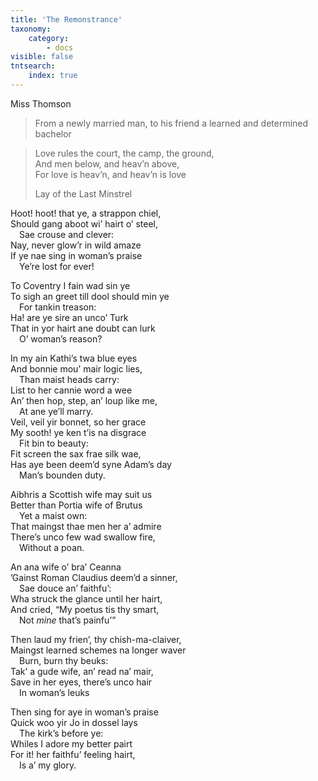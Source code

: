 ```yaml
---
title: 'The Remonstrance'
taxonomy:
    category:
        - docs
visible: false
tntsearch:
    index: true
---
```


<div class="author">Miss Thomson</div>

> From a newly married man, to his friend a learned and determined bachelor

> Love rules the court, the camp, the ground,  
> And men below, and heav’n above,  
> For love is heav’n, and heav’n is love
> 
> Lay of the Last Minstrel

Hoot! hoot! that ye, a strappon chiel,  
Should gang aboot wi’ hairt o’ steel,  
&emsp;Sae crouse and clever:  
Nay, never glow’r in wild amaze  
If ye nae sing in woman’s praise  
&emsp;Ye’re lost for ever!

To Coventry I fain wad sin ye  
To sigh an greet till dool should min ye  
&emsp;For tankin treason:  
Ha! are ye sire an unco’ Turk  
That in yor hairt ane doubt can lurk  
&emsp;O’ woman’s reason?

In my ain Kathi’s twa blue eyes  
And bonnie mou’ mair logic lies,  
&emsp;Than maist heads carry:  
List to her cannie word a wee  
An’ then hop, step, an’ loup like me,  
&emsp;At ane ye’ll marry.  
Veil, veil yir bonnet, so her grace  
My sooth! ye ken t’is na disgrace  
&emsp;Fit bin to beauty:  
Fit screen the sax frae silk wae,  
Has aye been deem’d syne Adam’s day  
&emsp;Man’s bounden duty.

Aibhris a Scottish wife may suit us  
Better than Portia wife of Brutus  
&emsp;Yet a maist own:  
That maingst thae men her a’ admire  
There’s unco few wad swallow fire,  
&emsp;Without a poan.

An ana wife o’ bra’ Ceanna  
’Gainst Roman Claudius deem’d a sinner,  
&emsp;Sae douce an’ faithfu’:  
Wha struck the glance until her hairt,  
And cried, “My poetus tis thy smart,  
&emsp;Not *mine* that’s painfu’”

Then laud my frien’, thy chish-ma-claiver,  
Maingst learned schemes na longer waver  
&emsp;Burn, burn thy beuks:  
Tak’ a gude wife, an’ read na’ mair,  
Save in her eyes, there’s unco hair  
&emsp;In woman’s leuks

Then sing for aye in woman’s praise  
Quick woo yir Jo in dossel lays  
&emsp;The kirk’s before ye:  
Whiles I adore my better pairt  
For it! her faithfu’ feeling hairt,  
&emsp;Is a’ my glory.
